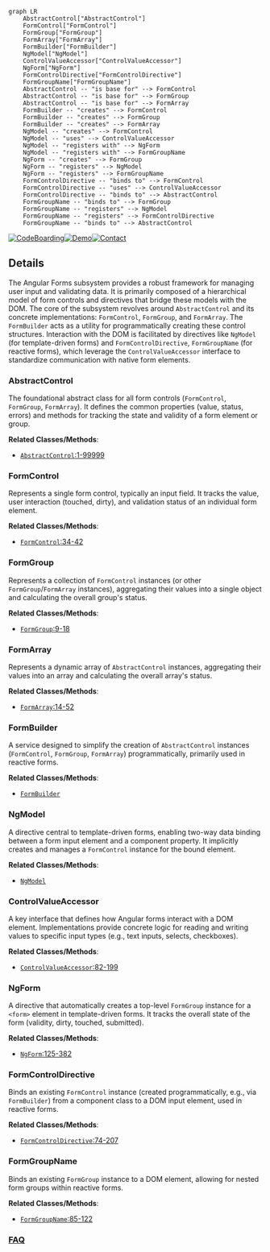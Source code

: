 ```mermaid
graph LR
    AbstractControl["AbstractControl"]
    FormControl["FormControl"]
    FormGroup["FormGroup"]
    FormArray["FormArray"]
    FormBuilder["FormBuilder"]
    NgModel["NgModel"]
    ControlValueAccessor["ControlValueAccessor"]
    NgForm["NgForm"]
    FormControlDirective["FormControlDirective"]
    FormGroupName["FormGroupName"]
    AbstractControl -- "is base for" --> FormControl
    AbstractControl -- "is base for" --> FormGroup
    AbstractControl -- "is base for" --> FormArray
    FormBuilder -- "creates" --> FormControl
    FormBuilder -- "creates" --> FormGroup
    FormBuilder -- "creates" --> FormArray
    NgModel -- "creates" --> FormControl
    NgModel -- "uses" --> ControlValueAccessor
    NgModel -- "registers with" --> NgForm
    NgModel -- "registers with" --> FormGroupName
    NgForm -- "creates" --> FormGroup
    NgForm -- "registers" --> NgModel
    NgForm -- "registers" --> FormGroupName
    FormControlDirective -- "binds to" --> FormControl
    FormControlDirective -- "uses" --> ControlValueAccessor
    FormControlDirective -- "binds to" --> AbstractControl
    FormGroupName -- "binds to" --> FormGroup
    FormGroupName -- "registers" --> NgModel
    FormGroupName -- "registers" --> FormControlDirective
    FormGroupName -- "binds to" --> AbstractControl
```

[![CodeBoarding](https://img.shields.io/badge/Generated%20by-CodeBoarding-9cf?style=flat-square)](https://github.com/CodeBoarding/CodeBoarding)[![Demo](https://img.shields.io/badge/Try%20our-Demo-blue?style=flat-square)](https://www.codeboarding.org/demo)[![Contact](https://img.shields.io/badge/Contact%20us%20-%20contact@codeboarding.org-lightgrey?style=flat-square)](mailto:contact@codeboarding.org)

## Details

The Angular Forms subsystem provides a robust framework for managing user input and validating data. It is primarily composed of a hierarchical model of form controls and directives that bridge these models with the DOM. The core of the subsystem revolves around `AbstractControl` and its concrete implementations: `FormControl`, `FormGroup`, and `FormArray`. The `FormBuilder` acts as a utility for programmatically creating these control structures. Interaction with the DOM is facilitated by directives like `NgModel` (for template-driven forms) and `FormControlDirective`, `FormGroupName` (for reactive forms), which leverage the `ControlValueAccessor` interface to standardize communication with native form elements.

### AbstractControl
The foundational abstract class for all form controls (`FormControl`, `FormGroup`, `FormArray`). It defines the common properties (value, status, errors) and methods for tracking the state and validity of a form element or group.


**Related Classes/Methods**:

- <a href="https://github.com/angular/angular/blob/main/packages/forms/src/model/abstract_model.ts#L1-L99999" target="_blank" rel="noopener noreferrer">`AbstractControl`:1-99999</a>


### FormControl
Represents a single form control, typically an input field. It tracks the value, user interaction (touched, dirty), and validation status of an individual form element.


**Related Classes/Methods**:

- <a href="https://github.com/angular/angular/blob/main/packages/forms/src/directives/reactive_errors.ts#L34-L42" target="_blank" rel="noopener noreferrer">`FormControl`:34-42</a>


### FormGroup
Represents a collection of `FormControl` instances (or other `FormGroup`/`FormArray` instances), aggregating their values into a single object and calculating the overall group's status.


**Related Classes/Methods**:

- <a href="https://github.com/angular/angular/blob/main/adev/src/content/examples/dynamic-form/src/app/question-control.service.ts#L9-L18" target="_blank" rel="noopener noreferrer">`FormGroup`:9-18</a>


### FormArray
Represents a dynamic array of `AbstractControl` instances, aggregating their values into an array and calculating the overall array's status.


**Related Classes/Methods**:

- <a href="https://github.com/angular/angular/blob/main/packages/examples/forms/ts/nestedFormArray/nested_form_array_example.ts#L14-L52" target="_blank" rel="noopener noreferrer">`FormArray`:14-52</a>


### FormBuilder
A service designed to simplify the creation of `AbstractControl` instances (`FormControl`, `FormGroup`, `FormArray`) programmatically, primarily used in reactive forms.


**Related Classes/Methods**:

- <a href="https://github.com/angular/angular/blob/main/adev/src/content/examples/reactive-forms/src/app/profile-editor/profile-editor.component.2.ts" target="_blank" rel="noopener noreferrer">`FormBuilder`</a>


### NgModel
A directive central to template-driven forms, enabling two-way data binding between a form input element and a component property. It implicitly creates and manages a `FormControl` instance for the bound element.


**Related Classes/Methods**:

- <a href="https://github.com/angular/angular/blob/main/packages/upgrade/src/common/src/downgrade_component.ts" target="_blank" rel="noopener noreferrer">`NgModel`</a>


### ControlValueAccessor
A key interface that defines how Angular forms interact with a DOM element. Implementations provide concrete logic for reading and writing values to specific input types (e.g., text inputs, selects, checkboxes).


**Related Classes/Methods**:

- <a href="https://github.com/angular/angular/blob/main/packages/forms/src/directives/select_multiple_control_value_accessor.ts#L82-L199" target="_blank" rel="noopener noreferrer">`ControlValueAccessor`:82-199</a>


### NgForm
A directive that automatically creates a top-level `FormGroup` instance for a `<form>` element in template-driven forms. It tracks the overall state of the form (validity, dirty, touched, submitted).


**Related Classes/Methods**:

- <a href="https://github.com/angular/angular/blob/main/packages/forms/src/directives/ng_form.ts#L125-L382" target="_blank" rel="noopener noreferrer">`NgForm`:125-382</a>


### FormControlDirective
Binds an existing `FormControl` instance (created programmatically, e.g., via `FormBuilder`) from a component class to a DOM input element, used in reactive forms.


**Related Classes/Methods**:

- <a href="https://github.com/angular/angular/blob/main/packages/forms/src/directives/reactive_directives/form_control_directive.ts#L74-L207" target="_blank" rel="noopener noreferrer">`FormControlDirective`:74-207</a>


### FormGroupName
Binds an existing `FormGroup` instance to a DOM element, allowing for nested form groups within reactive forms.


**Related Classes/Methods**:

- <a href="https://github.com/angular/angular/blob/main/packages/forms/src/directives/reactive_directives/form_group_name.ts#L85-L122" target="_blank" rel="noopener noreferrer">`FormGroupName`:85-122</a>




### [FAQ](https://github.com/CodeBoarding/GeneratedOnBoardings/tree/main?tab=readme-ov-file#faq)